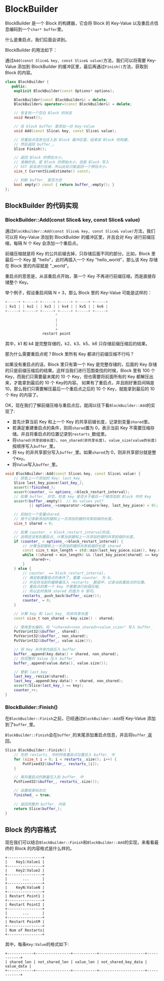 # BlockBuilder

BlockBuilder 是一个 Block 的构建器，它会将 Block 的 Key-Value 以及重启点信息编码到一个`char* buffer`里。

什么是重启点，我们后面会讲到。

BlockBuilder 的用法如下：

通过`Add(const Slice& key, const Slice& value)`方法，我们可以将需要 Key-Value 添加到 BlockBuilder 的缓冲区里，最后再通过`Finish()`方法，获取到 Block 的内容。

```c++
class BlockBuilder {
   public:
    explicit BlockBuilder(const Options* options);

    BlockBuilder(const BlockBuilder&) = delete;
    BlockBuilder& operator=(const BlockBuilder&) = delete;

    // 恢复到一个空白 Block 的状态
    void Reset();

    // 往 block buffer 里添加一对 Key-Value
    void Add(const Slice& key, const Slice& value);

    // 将重启点信息也压入到 Block 缓冲区里，结束该 Block 的构建，
    // 然后返回 buffer_。
    Slice Finish();

    // 返回 Block 的预估大小。
    // 准确的说，是 Block 的原始大小，但是 Block 写入
    // SST 前会进行压缩，所以此处只能返回一个预估大小。
    size_t CurrentSizeEstimate() const;

    // 判断 buffer_ 是否为空
    bool empty() const { return buffer_.empty(); }
};
```

## BlockBuilder 的代码实现

### BlockBuilder::Add(const Slice& key, const Slice& value)

通过`BlockBuilder::Add(const Slice& key, const Slice& value)`方法，我们可以将 Key-Value 添加到 BlockBuilder 的缓冲区里，并且会对 Key 进行前缀压缩，每隔 N 个 Key 会添加一个重启点。

前缀压缩就是将 Key 的公共前缀去掉，只存储后面不同的部分。比如，Block 里最后一个 Key 是 "hello"，此时再插入一个 Key "hello_world"，那么该 Key 存储在 Block 里的内容就是 "_world"。

重启点的意思是，从该重启点开始，第一个 Key 不再进行前缀压缩，而是直接存储整个 Key。

举个例子，假设重启间隔 N = 3，那么 Block 里的 Key-Value 可能是这样的：

```c++
+-----+ +-----+ +-----+ +-----+ +-----+ +-----+
| kv1 | | kv2 | | kv3 | | kv4 | | kv5 | | kv6 |
+-----+ +-----+ +-----+ +-----+ +-----+ +-----+
                       ^
                       |
                       |
                       +
                 restart point
```

其中，k1 和 k4 是完整存储的，k2、k3、k5、k6 只存储前缀压缩后的结果。

那为什么需要重启点呢？Block 里所有 Key 都进行前缀压缩不行吗？

如果没有重启点的话，Block 里只有第一个 Key 是完整存储的，后面的 Key 存储的只是前缀压缩后的结果。这样当我们进行范围查找的时候，Block 里有 100 个 Key，而我们只需要最末尾的 10 个 Key，但也需要将前面所有的 Key 都解压出来，才能拿到最后的 10 个 Key的内容。 如果有了重启点，并且刚好重启间隔是 10，那么我们只需要解压最后一个重启点之后的 10 个 Key，就能拿到最后的 10 个 Key 的内容了。

OK，现在我们了解前缀压缩与重启点后，就阔以往下看`BlockBuilder::Add`的实现了:

- 首先计算当前 Key 和上一个 Key 的共享前缀长度，记录到变量`shared`里。
- 若满足重建重启点的条件，则将`shared`置为 0，表示当前 Key 不需要压缩存储。并且将重启点的位置记录到`restarts_`数组里。
- 将`shared(共享前缀长度)`、`non_shared(非共享长度)`、`value_size(value的长度)`按顺序写入`buffer_`里。
- 将 `Key` 的非共享部分写入`buffer_`里。如果`shared`为 0，则非共享部分就是整个`Key`。
- 将`Value`写入`buffer_`里。

```c++
void BlockBuilder::Add(const Slice& key, const Slice& value) {
    // 获取上一个添加的 Key: last_key_ 
    Slice last_key_piece(last_key_);
    assert(!finished_);
    assert(counter_ <= options_->block_restart_interval);
    // 如果 buffer_ 非空，检查 key 是否大于最后一个被添加到 Block 中的 Key
    assert(buffer_.empty()  // No values yet?
           || options_->comparator->Compare(key, last_key_piece) > 0);

    // 初始化一个变量shared，
    // 用于记录新添加的键和上一次添加的键的共享前缀的长度。
    size_t shared = 0;

    // 如果 counter_ < block_restart_interval的话，
    // 说明还没有到重启点，计算当前键和上一次添加的键的共享前缀的长度。
    if (counter_ < options_->block_restart_interval) {
        // 计算当前键和上一次添加的键的共享前缀的长度 shared
        const size_t min_length = std::min(last_key_piece.size(), key.size());
        while ((shared < min_length) && (last_key_piece[shared] == key[shared])) {
            shared++;
        }
    } else {
        // counter_ == block_restart_interval，
        // 满足新建重启点的条件了，重置 counter_ 为 0，
        // 并且将当前的偏移量压入 restarts_ 数组中，记录当前重启点的位置。
        // 重启点的第一个 Key 不需要进行前缀压缩，
        // 所以此时保持 shared 的值为 0 即可。
        restarts_.push_back(buffer_.size());
        counter_ = 0;
    }

    // 计算 key 和 last_key_ 的非共享长度
    const size_t non_shared = key.size() - shared;

    // 使用变长编码，将 "<shared><non_shared><value_size>" 写入 buffer_
    PutVarint32(&buffer_, shared);
    PutVarint32(&buffer_, non_shared);
    PutVarint32(&buffer_, value.size());

    // 将 Key 非共享内容压入 buffer_ 
    buffer_.append(key.data() + shared, non_shared);
    // 将完整的 Value 压入 buffer_
    buffer_.append(value.data(), value.size());

    // 更新 last_key_
    last_key_.resize(shared);
    last_key_.append(key.data() + shared, non_shared);
    assert(Slice(last_key_) == key);
    counter_++;
}
```

### BlockBuilder::Finish()

在`BlockBuilder::Finish`之前，已经通过`BlockBuilder::Add`将 Key-Value 添加到了`buffer_`里。

`BlockBuilder::Finish`会在`buffer_`的末尾添加重启点信息，并且将`buffer_`返回。

```c++
Slice BlockBuilder::Finish() {
    // 先把 restarts_ 中的所有重启点位置压入 buffer_ 中
    for (size_t i = 0; i < restarts_.size(); i++) {
        PutFixed32(&buffer_, restarts_[i]);
    }

    // 再将重启点的数量压入到 buffer_ 中
    PutFixed32(&buffer_, restarts_.size());

    // 设置结束标志位
    finished_ = true;
    
    // 返回完整的 buffer_ 内容
    return Slice(buffer_);
}
```

## Block 的内容格式

现在我们可以结合`BlockBuilder::Finish`和`BlockBuilder::Add`的实现，来看看最终的 Block 的内容格式是什么样的。

```plaintext
+----------------+
|    Key1:Value1 |
+----------------+
|    Key2:Value2 |
+----------------+
|       ...      |
+----------------+
|    KeyN:ValueN |
+----------------+
| Restart Point1 |
+----------------+
| Restart Point2 |
+----------------+
|       ...      |
+----------------+
| Restart PointM |
+----------------+
| Num of Restarts|
+----------------+
```

其中，每条`Key:Value`的格式如下:

```plaintext
+------------+----------------+-----------+---------------------+------------+
| shared_len | not_shared_len | value_len | not_shared_key_data | value_data |
+------------+----------------+-----------+---------------------+------------+
```





